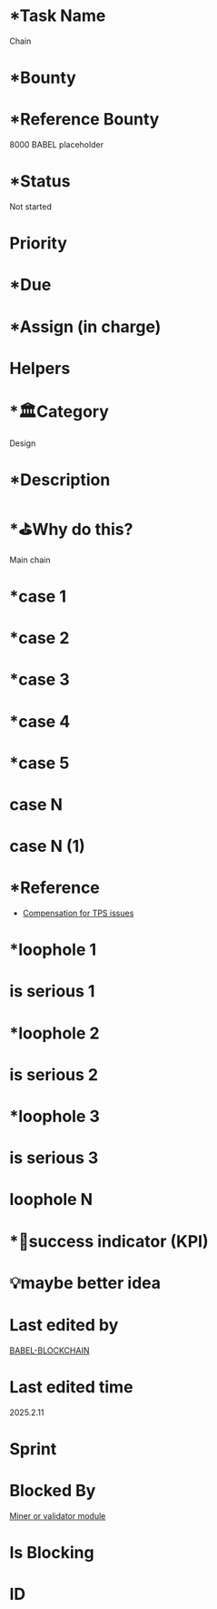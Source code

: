 # \*Task Name

Chain

# \*Bounty

# \*Reference Bounty

8000 BABEL placeholder

# \*Status

Not started

# Priority

# \*Due

# \*Assign (in charge)

# Helpers

# \*🏛Category

Design

# \*Description

# \*⛳️Why do this?

Main chain

# \*case 1

# \*case 2

# \*case 3

# \*case 4

# \*case 5

# case N

# case N (1)

# \*Reference

-   [Compensation for TPS issues](https://babel-agi-blockchain.notion.site/Compensation-for-TPS-issues-174c09fee3b781d3af5bfc23edad06ca)

# \*loophole 1

# is serious 1

# \*loophole 2

# is serious 2

# \*loophole 3

# is serious 3

# loophole N

# \*🎯success indicator (KPI)

# 💡maybe better idea

# Last edited by

[BABEL-BLOCKCHAIN](https://github.com/BABEL-BLOCKCHAIN)

# Last edited time

2025.2.11

# Sprint

# Blocked By

[Miner or validator module](../Blockchain/Miner%20or%20validator%20module.md)

# Is Blocking

# ID
